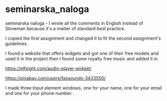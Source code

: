 # seminarska_naloga
seminarska naloga - I wrote all the comments in English instead of Slovenian because it's a matter of standard best practice. 

I copied the first assignment and changed it to fit the second assignment's guidelines.

I found a website that offers widgets and got one of their free models and used it in the project then I found some royalty free music and added it in. 

https://elfsight.com/audio-player-widget/

https://pixabay.com/users/fassounds-3433550/

I made three Input element windows, one for your name, one for your email and one for your phone number.

